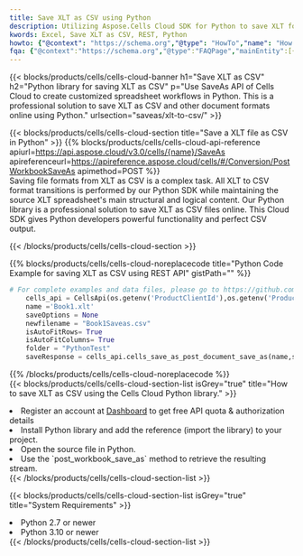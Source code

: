 ```yaml
---
title: Save XLT as CSV using Python 
description: Utilizing Aspose.Cells Cloud SDK for Python to save XLT format file as CSV format file. 
kwords: Excel, Save XLT as CSV, REST, Python
howto: {"@context": "https://schema.org","@type": "HowTo","name": "How to save XLT as CSV using the Cells Cloud Python library.","description": "How to save XLT as CSV using the Cells Cloud Python library.","image": {"@type": "ImageObject"},"url": "/python/saveas/xlt-to-csv/","step": [{ "@type": "HowToStep","name": "How to save XLT as CSV using the Cells Cloud Python library. step 1", "image": {"@type": "ImageObject",},"url": "/python/saveas/xlt-to-csv/","text": "Register an account at <a href='https://dashboard.aspose.cloud/'>Dashboard</a> to get free API quota & authorization details",},{ "@type": "HowToStep","name": "How to save XLT as CSV using the Cells Cloud Python library. step 1", "image": {"@type": "ImageObject",},"url": "/python/saveas/xlt-to-csv/","text": "Install Python library and add the reference (import the library) to your project.",},{ "@type": "HowToStep","name": "How to save XLT as CSV using the Cells Cloud Python library. step 1", "image": {"@type": "ImageObject",},"url": "/python/saveas/xlt-to-csv/","text": "Open the source file in Python.",},{ "@type": "HowToStep","name": "How to save XLT as CSV using the Cells Cloud Python library. step 1", "image": {"@type": "ImageObject",},"url": "/python/saveas/xlt-to-csv/","text": "Use the `post_workbook_save_as` method to retrieve the resulting stream.",}, ],"supply": {"@type": "HowToSupply","name": "document"},"tool": [{"@type": "HowToTool","name": "PyCharm, Visual Studio Code, Sublime, Eclipse"},{"@type": "HowToTool","name": "Aspose Cells"}],"totalTime": "PT6M"}
fqa: {"@context":"https://schema.org","@type":"FAQPage","mainEntity":[{"@type":"Question","name":"Why save file as other formats file in C# using REST API?","acceptedAnswer":{"@type":"Answer","text":"Documents are encoded in many ways, and some files may be incompatible with the software you use. To open and read such files, just save them as appropriate file formats.<br/><ol><li>Install .NET SDK and add the reference (import the library) to your project.</li><li>Open the source file in C# using REST API.</li><li>Call the PostWorkbookSaveAsRequest() method, passing an output filename with required extension.</li><li>Get the result of save as a separate file.</li></ol>"}},{"@type":"Question","name":"What file formats can I save as with your C# library?","acceptedAnswer":{"@type":"Answer","text":"We support a variety of file formats for conversion using .NET library, including XLSX, Excel, xls , PDF, CSV, HTML, Markdown, XML, PNG, JPG, TIFF, Json, TXT and many more."}},{"@type":"Question","name":"What is the maximum allowed file size for conversion using this .NET library?","acceptedAnswer":{"@type":"Answer","text":"There are no file size limits for format conversions using .NET library."}}]}
---
```



{{< blocks/products/cells/cells-cloud-banner h1="Save XLT as CSV" h2="Python library for saving XLT as CSV" p="Use SaveAs API of Cells Cloud to create customized spreadsheet workflows in Python. This is a professional solution to save XLT as CSV and other document formats online using Python." urlsection="saveas/xlt-to-csv/" >}}

{{< blocks/products/cells/cells-cloud-section  title="Save a XLT file as CSV in Python" >}}
{{% blocks/products/cells/cells-cloud-api-reference  apiurl=https://api.aspose.cloud/v3.0/cells/{name}/SaveAs  apireferenceurl=https://apireference.aspose.cloud/cells/#/Conversion/PostWorkbookSaveAs  apimethod=POST %}}
<br/>
Saving file formats from XLT as CSV is a complex task. All XLT to CSV format transitions is performed by our Python SDK while maintaining the source XLT spreadsheet's main structural and logical content. Our Python library is a professional solution to save XLT as CSV files online. This Cloud SDK gives Python developers powerful functionality and perfect CSV output.

{{< /blocks/products/cells/cells-cloud-section >}}

{{% blocks/products/cells/cells-cloud-noreplacecode title="Python Code Example for saving XLT as CSV using REST API" gistPath="" %}}
  
```python
# For complete examples and data files, please go to https://github.com/aspose-cells-cloud/aspose-cells-cloud-python/
    cells_api = CellsApi(os.getenv('ProductClientId'),os.getenv('ProductClientSecret'))
    name ='Book1.xlt'    
    saveOptions = None
    newfilename = "Book1Saveas.csv"
    isAutoFitRows= True
    isAutoFitColumns= True
    folder = "PythonTest"
    saveResponse = cells_api.cells_save_as_post_document_save_as(name,save_options=saveOptions, newfilename=(folder +'/' + newfilename),folder=folder)
```
  
{{% /blocks/products/cells/cells-cloud-noreplacecode  %}}
<br/>
{{< blocks/products/cells/cells-cloud-section-list isGrey="true"  title="How to save XLT as CSV using the Cells Cloud Python library." >}}
<li>Register an account at <a href="https://dashboard.aspose.cloud/">Dashboard</a> to get free API quota & authorization details</li>
<li>Install Python library and add the reference (import the library) to your project.</li>
<li>Open the source file in Python.</li>
<li>Use the `post_workbook_save_as` method to retrieve the resulting stream.</li>
{{< /blocks/products/cells/cells-cloud-section-list >}}

{{< blocks/products/cells/cells-cloud-section-list isGrey="true"  title="System Requirements" >}}
<li>Python 2.7 or newer</li>
<li>Python 3.10 or newer</li>
{{< /blocks/products/cells/cells-cloud-section-list >}}
